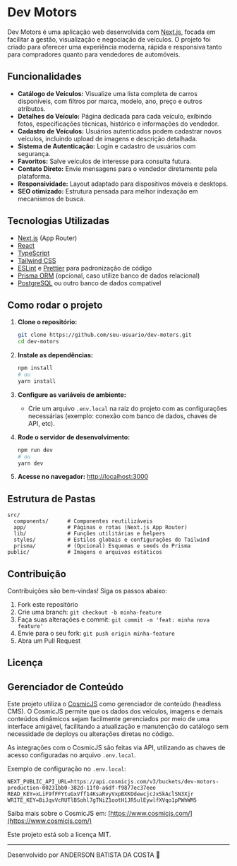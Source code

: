 # Dev Motors

Dev Motors é uma aplicação web desenvolvida com [Next.js](https://nextjs.org), focada em facilitar a gestão, visualização e negociação de veículos. O projeto foi criado para oferecer uma experiência moderna, rápida e responsiva tanto para compradores quanto para vendedores de automóveis.

## Funcionalidades

- **Catálogo de Veículos:** Visualize uma lista completa de carros disponíveis, com filtros por marca, modelo, ano, preço e outros atributos.
- **Detalhes do Veículo:** Página dedicada para cada veículo, exibindo fotos, especificações técnicas, histórico e informações do vendedor.
- **Cadastro de Veículos:** Usuários autenticados podem cadastrar novos veículos, incluindo upload de imagens e descrição detalhada.
- **Sistema de Autenticação:** Login e cadastro de usuários com segurança.
- **Favoritos:** Salve veículos de interesse para consulta futura.
- **Contato Direto:** Envie mensagens para o vendedor diretamente pela plataforma.
- **Responsividade:** Layout adaptado para dispositivos móveis e desktops.
- **SEO otimizado:** Estrutura pensada para melhor indexação em mecanismos de busca.

## Tecnologias Utilizadas

- [Next.js](https://nextjs.org) (App Router)
- [React](https://react.dev)
- [TypeScript](https://www.typescriptlang.org)
- [Tailwind CSS](https://tailwindcss.com)
- [ESLint](https://eslint.org) e [Prettier](https://prettier.io) para padronização de código
- [Prisma ORM](https://www.prisma.io) (opcional, caso utilize banco de dados relacional)
- [PostgreSQL](https://www.postgresql.org) ou outro banco de dados compatível

## Como rodar o projeto

1. **Clone o repositório:**

   ```bash
   git clone https://github.com/seu-usuario/dev-motors.git
   cd dev-motors
   ```

2. **Instale as dependências:**

   ```bash
   npm install
   # ou
   yarn install
   ```

3. **Configure as variáveis de ambiente:**

   - Crie um arquivo `.env.local` na raiz do projeto com as configurações necessárias (exemplo: conexão com banco de dados, chaves de API, etc).

4. **Rode o servidor de desenvolvimento:**

   ```bash
   npm run dev
   # ou
   yarn dev
   ```

5. **Acesse no navegador:**
   [http://localhost:3000](http://localhost:3000)

## Estrutura de Pastas

```
src/
  components/      # Componentes reutilizáveis
  app/             # Páginas e rotas (Next.js App Router)
  lib/             # Funções utilitárias e helpers
  styles/          # Estilos globais e configurações do Tailwind
  prisma/          # (Opcional) Esquemas e seeds do Prisma
public/            # Imagens e arquivos estáticos
```

## Contribuição

Contribuições são bem-vindas! Siga os passos abaixo:

1. Fork este repositório
2. Crie uma branch: `git checkout -b minha-feature`
3. Faça suas alterações e commit: `git commit -m 'feat: minha nova feature'`
4. Envie para o seu fork: `git push origin minha-feature`
5. Abra um Pull Request

## Licença

## Gerenciador de Conteúdo

Este projeto utiliza o [CosmicJS](https://www.cosmicjs.com/) como gerenciador de conteúdo (headless CMS). O CosmicJS permite que os dados dos veículos, imagens e demais conteúdos dinâmicos sejam facilmente gerenciados por meio de uma interface amigável, facilitando a atualização e manutenção do catálogo sem necessidade de deploys ou alterações diretas no código.

As integrações com o CosmicJS são feitas via API, utilizando as chaves de acesso configuradas no arquivo `.env.local`.

Exemplo de configuração no `.env.local`:

```
NEXT_PUBLIC_API_URL=https://api.cosmicjs.com/v3/buckets/dev-motors-production-00231bb0-382d-11f0-a6df-f9877ec37eee
READ_KEY=xLiF9fFFYtuGxVff14KsaRvyVxpBXKOdewcjcJxSkAclSN3Xjr
WRITE_KEY=BiJqvVcRUTlBSohl7gTNiZ1ootH1JR5ulEywlfXVqo1pPWhWM5
```

Saiba mais sobre o CosmicJS em: [https://www.cosmicjs.com/](https://www.cosmicjs.com/)

Este projeto está sob a licença MIT.

---

Desenvolvido por ANDERSON BATISTA DA COSTA 🚗
